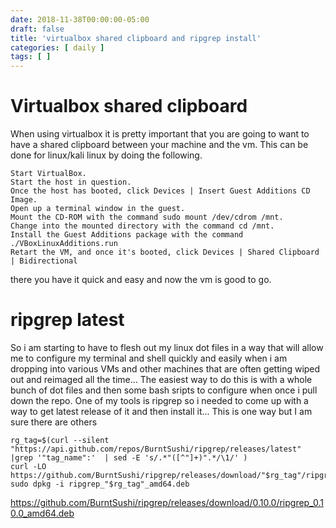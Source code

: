 ```yaml
---
date: 2018-11-38T00:00:00-05:00
draft: false
title: 'virtualbox shared clipboard and ripgrep install'
categories: [ daily ]
tags: [ ]
---
```


# Virtualbox shared clipboard
When using virtualbox it is pretty important that you are going to want to have a shared clipboard between your machine and the vm.   This can be done for linux/kali linux by doing the following.
```
Start VirtualBox.
Start the host in question.
Once the host has booted, click Devices | Insert Guest Additions CD Image.
Open up a terminal window in the guest.
Mount the CD-ROM with the command sudo mount /dev/cdrom /mnt.
Change into the mounted directory with the command cd /mnt.
Install the Guest Additions package with the command ./VBoxLinuxAdditions.run
Retart the VM, and once it's booted, click Devices | Shared Clipboard | Bidirectional 

```
there you have it quick and easy and now the vm is good to go.


# ripgrep latest
So i am starting to have to flesh out my linux dot files in a way that will allow me to configure my terminal and shell quickly and easily when i am dropping into various VMs and other machines that are often getting wiped out and reimaged all the time... The easiest way to do this is with a whole bunch of dot files and then some bash sripts to configure when once i pull down the repo. One of my tools is ripgrep so i needed to come up with a way to get latest release of it and then install it...
This is one way but I am sure there are others
```
rg_tag=$(curl --silent "https://api.github.com/repos/BurntSushi/ripgrep/releases/latest" |grep '"tag_name":'  | sed -E 's/.*"([^"]+)".*/\1/' )
curl -LO https://github.com/BurntSushi/ripgrep/releases/download/"$rg_tag"/ripgrep_"$rg_tag"_amd64.deb
sudo dpkg -i ripgrep_"$rg_tag"_amd64.deb
```


https://github.com/BurntSushi/ripgrep/releases/download/0.10.0/ripgrep_0.10.0_amd64.deb